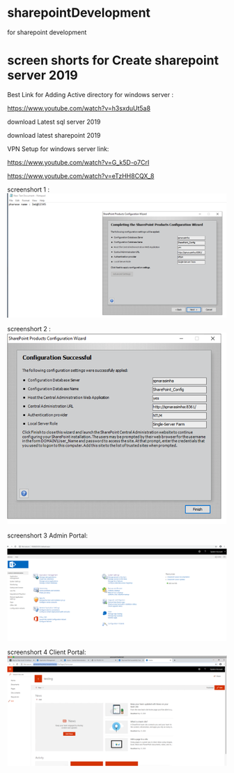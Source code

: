 # sharepointDevelopment
for sharepoint development
# screen shorts for Create sharepoint server 2019

Best Link for Adding Active directory for windows server :

https://www.youtube.com/watch?v=h3sxduUt5a8

download Latest sql server 2019

download latest sharepoint 2019

VPN Setup for windows server link:

https://www.youtube.com/watch?v=G_k5D-o7CrI

https://www.youtube.com/watch?v=eTzHH8CQX_8

screenshort 1 :
![](images/Screenshot%202020-05-15%20at%205.50.09%20PM.png)

screenshort 2 :
![](images/Screenshot%202020-05-15%20at%206.03.39%20PM.png)

screenshort 3 Admin Portal:

![](images/Screenshot%202020-05-15%20at%206.50.16%20PM.png)

screenshort 4 Client Portal:
![](images/Screenshot%202020-05-15%20at%206.42.57%20PM.png)
